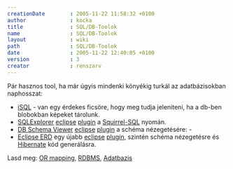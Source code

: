 ```yaml
---
creationDate        : 2005-11-22 11:58:32 +0100 
author              : kocka 
title               : SQL/DB-Toolok 
name                : SQL/DB-Toolok 
layout              : wiki 
path                : SQL/DB-Toolok 
date                : 2005-11-22 12:40:05 +0100 
version             : 3 
creator             : renszarv 
---
```

Pár hasznos tool, ha már úgyis mindenki könyékig turkál az adatbázisokban naphosszat:

*   [iSQL](http://www.isqlviewer.com/) - van egy érdekes ficsöre, hogy meg tudja jeleniteni, ha a db-ben blobokban képeket tárolunk.
*   [SQLExplorer](http://sourceforge.net/projects/eclipsesql) [eclipse](../Eclipse.html) [plugin](../plugin.html)  a [Squirrel-SQL](../Squirrel-SQL.html) nyomán.
*   [DB Schema Viewer](http://dbschemaviewer.sourceforge.net/) [eclipse](../Eclipse.html) [plugin](../plugin.html) a schéma nézegetésére:  - 
*   [Eclipse ERD](http://sourceforge.net/projects/eclipse-erd) egy újabb [eclipse](../Eclipse.html) [plugin](../plugin.html), szintén schéma nézegetésre és [Hibernate](../Hibernate.html) kód generálásra. 

Lasd meg: [OR mapping](../OR%20Mapping.html), [RDBMS](../RDBMS.html), [Adatbazis](../Adatbazis.html)
